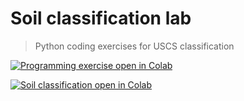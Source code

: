 # Soil classification lab
> Python coding exercises for USCS classification

[![Programming exercise open in Colab](https://colab.research.google.com/assets/colab-badge.svg)](https://colab.research.google.com/github/kks32-courses/soil_classification_lab/blob/master/python-basics.ipynb)

[![Soil classification open in Colab](https://colab.research.google.com/assets/colab-badge.svg)](https://colab.research.google.com/github/kks32-courses/soil_classification_lab/blob/master/soilclassification-student.ipynb)
